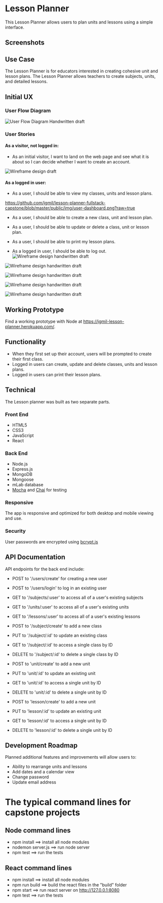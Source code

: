 # Lesson Planner

This Lesson Planner allows users to plan units and lessons using a simple interface.

## Screenshots


## Use Case
The Lesson Planner is for educators interested in creating cohesive unit and lesson plans. The Lesson Planner allows teachers to create subjects, units, and detailed lessons.

## Initial UX

### User Flow Diagram

![User Flow Diagram Handwritten draft](https://github.com/jgmil/lesson-planner-fullstack-capstone/blob/master/public/img/user-flow.jpg?raw=true)

### User Stories

#### As a visitor, not logged in:

* As an initial visitor, I want to land on the web page and see what it is about so I can decide whether I want to create an account.

![Wireframe design draft](https://github.com/jgmil/lesson-planner-fullstack-capstone/blob/master/public/img/landing-page.png?raw=true)

#### As a logged in user:

* As a user, I should be able to view my classes, units and lesson plans.

https://github.com/jgmil/lesson-planner-fullstack-capstone/blob/master/public/img/user-dashboard.png?raw=true

* As a user, I should be able to create a new class, unit and lesson plan.

* As a user, I should be able to update or delete a class, unit or lesson plan.

* As a user, I should be able to print my lesson plans.

* As a logged in user, I should be able to log out.
![Wireframe design handwritten draft](https://github.com/jgmil/lesson-planner-fullstack-capstone/blob/master/public/img/user-dashboard.png?raw=true)

![Wireframe design handwritten draft](https://github.com/jgmil/lesson-planner-fullstack-capstone/blob/master/public/img/create-subject.png?raw=true)

![Wireframe design handwritten draft](https://github.com/jgmil/lesson-planner-fullstack-capstone/blob/master/public/img/create-unit.png?raw=true)

![Wireframe design handwritten draft](https://github.com/jgmil/lesson-planner-fullstack-capstone/blob/master/public/img/create-lesson.png?raw=true)

![Wireframe design handwritten draft](https://github.com/jgmil/lesson-planner-fullstack-capstone/blob/master/public/img/lesson-details.png?raw=true)

## Working Prototype
Find a working prototype with Node at https://jgmil-lesson-planner.herokuapp.com/.

## Functionality
* When they first set up their account, users will be prompted to create their first class.
* Logged in users can create, update and delete classes, units and lesson plans.
* Logged in users can print their lesson plans.

## Technical
The Lesson planner was built as two separate parts.

### Front End
* HTML5
* CSS3
* JavaScript
* React

### Back End
* Node.js
* Express.js
* MongoDB
* Mongoose
* mLab database
* [Mocha](https://mochajs.org) and [Chai](http://chaijs.com/) for testing


### Responsive
The app is responsive and optimized for both desktop and mobile viewing and use.

### Security
User passwords are encrypted using [bcrypt.js](https://github.com/dcodeIO/bcrypt.js)

## API Documentation
API endpoints for the back end include:
* POST to '/users/create' for creating a new user
* POST to '/users/login' to log in an existing user

* GET to '/subjects/:user' to access all of a user's existing subjects
* GET to '/units/:user' to access all of a user's existing units
* GET to '/lessons/:user' to access all of a user's existing lessons

* POST to '/subject/create' to add a new class
* PUT to '/subject/:id' to update an existing class
* GET to '/subject/:id' to access a single class by ID
* DELETE to '/subject/:id' to delete a single class by ID

* POST to 'unit/create' to add a new unit
* PUT to 'unit/:id' to update an existing unit
* GET to 'unit/:id' to access a single unit by ID
* DELETE to 'unit/:id' to delete a single unit by ID

* POST to 'lesson/create' to add a new unit
* PUT to 'lesson/:id' to update an existing unit
* GET to 'lesson/:id' to access a single unit by ID
* DELETE to 'lesson/:id' to delete a single unit by ID

## Development Roadmap
Planned additional features and improvements will allow users to:
* Ability to rearrange units and lessons
* Add dates and a calendar view
* Change password
* Update email address

#  The typical command lines for capstone projects

## Node command lines
* npm install ==> install all node modules
* nodemon server.js ==> run node server
* npm test ==> run the tests

## React command lines
* npm install ==> install all node modules
* npm run build ==> build the react files in the "build" folder
* npm start ==> run react server on http://127.0.0.1:8080
* npm test ==> run the tests
